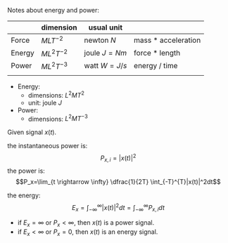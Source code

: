 Notes about energy and power:


|        | dimension    | usual unit   |                     |
| ------ | ------------ | ------------ | ------------------- |
| Force  | $MLT^{-2}$   | newton $N$   | mass * acceleration |
| Energy | $ML^2T^{-2}$ | joule $J=Nm$ | force * length      |
| Power  | $ML^2T^{-3}$ | watt $W=J/s$ | energy / time       |
|        |              |              |                     |


- Energy:
	- dimensions: $L^2MT^2$
	- unit: joule $J$
- Power:
	- dimensions: $L^2MT^{-3}$

Given signal $x(t)$.

the instantaneous power is:
$$P_{x,i}=|x(t)|^2$$
the power is: 
$$P_x=\lim_{t \rightarrow \infty} \dfrac{1}{2T} \int_{-T}^{T}|x(t)|^2dt$$

the energy:
$$E_x=\int_{-\infty}^\infty|x(t)|^2dt=\int_{-\infty}^\infty P_{x,i}dt$$


- if $E_x=\infty$ or $P_x<\infty$, then $x(t)$ is a power signal. 
- if $E_x < \infty$ or $P_x=0$, then $x(t)$ is an energy signal.


